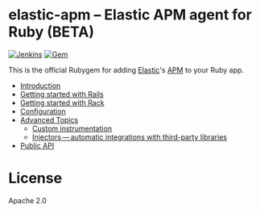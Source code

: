 # elastic-apm – Elastic APM agent for Ruby (BETA)

[![Jenkins](https://img.shields.io/jenkins/s/https/apm-ci.elastic.co/job/elastic+apm-agent-ruby+master.svg)](https://apm-ci.elastic.co/job/elastic+apm-agent-ruby+master/) [![Gem](https://img.shields.io/gem/v/formatador.svg?style=flat-square)](https://rubygems.org/gems/elastic-apm)

This is the official Rubygem for adding [Elastic][]'s [APM][] to your Ruby app.

<div>
<ul>
<li><a href="https://www.elastic.co/guide/en/apm/agent/ruby/1.x/_introduction.html">Introduction</a></li>
<li><a href="https://www.elastic.co/guide/en/apm/agent/ruby/1.x/getting-started-rails.html">Getting started with Rails</a></li>
<li><a href="https://www.elastic.co/guide/en/apm/agent/ruby/1.x/getting-started-rack.html">Getting started with Rack</a></li>
<li><a href="https://www.elastic.co/guide/en/apm/agent/ruby/1.x/configuration.html">Configuration</a></li>
<li class="collapsible">
<a href="https://www.elastic.co/guide/en/apm/agent/ruby/1.x/advanced.html">Advanced Topics</a>
<ul>
<li><a href="https://www.elastic.co/guide/en/apm/agent/ruby/1.x/custom-instrumentation.html">Custom instrumentation</a></li>
<li><a href="https://www.elastic.co/guide/en/apm/agent/ruby/1.x/injectors.html">Injectors — automatic integrations with third-party libraries</a></li>
</ul>
</li>
<li><a href="https://www.elastic.co/guide/en/apm/agent/ruby/1.x/api.html">Public API</a></li>
</ul>
</div>

# License

Apache 2.0

[Elastic]: https://elastic.co
[APM]: https://www.elastic.co/guide/en/apm/server/index.html
